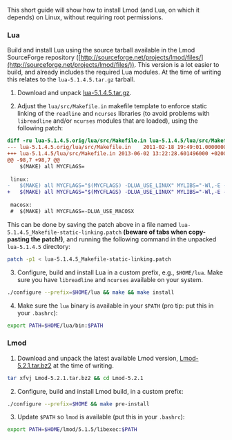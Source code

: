 This short guide will show how to install Lmod (and Lua, on which it depends) on Linux, without requiring root permissions.


### Lua

Build and install Lua using the source tarball available in the Lmod SourceForge repository ([http://sourceforge.net/projects/lmod/files/](http://sourceforge.net/projects/lmod/files/)). This version is a lot easier to build, and already includes the required Lua modules. At the time of writing this relates to the `lua-5.1.4.5.tar.gz` tarball.

1. Download and unpack [lua-5.1.4.5.tar.gz](http://sourceforge.net/projects/lmod/files/lua-5.1.4.5.tar.gz/download).

2. Adjust the `lua/src/Makefile.in` makefile template to enforce static linking of the `readline` and `ncurses` libraries (to avoid problems with `libreadline` and/or `ncurses` modules that are loaded), using the following patch:
```diff
diff -ru lua-5.1.4.5.orig/lua/src/Makefile.in lua-5.1.4.5/lua/src/Makefile.in
--- lua-5.1.4.5.orig/lua/src/Makefile.in	2011-02-18 19:49:01.000000000 +0100
+++ lua-5.1.4.5/lua/src/Makefile.in	2013-06-02 13:22:28.601496000 +0200
@@ -98,7 +98,7 @@
 	$(MAKE) all MYCFLAGS=
 
 linux:
-	$(MAKE) all MYCFLAGS="$(MYCFLAGS) -DLUA_USE_LINUX" MYLIBS="-Wl,-E -ldl @LIBS@ -lncurses"
+	$(MAKE) all MYCFLAGS="$(MYCFLAGS) -DLUA_USE_LINUX" MYLIBS="-Wl,-E -ldl -Wl,-Bstatic @LIBS@ -lncurses -Wl,-Bdynamic"
 
 macosx:
 #	$(MAKE) all MYCFLAGS=-DLUA_USE_MACOSX
```
This can be done by saving the patch above in a file named `lua-5.1.4.5_Makefile-static-linking.patch` **(beware of tabs when copy-pasting the patch!)**, and running the following command in the unpacked `lua-5.1.4.5` directory:
```bash
patch -p1 < lua-5.1.4.5_Makefile-static-linking.patch
```


3. Configure, build and install Lua in a custom prefix, e.g., `$HOME/lua`. Make sure you have `libreadline` and `ncurses` available on your system.
```bash
./configure --prefix=$HOME/lua && make && make install
```

4. Make sure the `lua` binary is available in your `$PATH` (pro tip: put this in your `.bashrc`):
```bash
export PATH=$HOME/lua/bin:$PATH
```

### Lmod

1. Download and unpack the latest available Lmod version, [Lmod-5.2.1.tar.bz2](http://sourceforge.net/projects/lmod/files/Lmod-5.2.1.tar.bz2/download) at the time of writing.
```bash
tar xfvj Lmod-5.2.1.tar.bz2 && cd Lmod-5.2.1
```


2. Configure, build and install Lmod build, in a custom prefix:
```bash
./configure --prefix=$HOME && make pre-install
```

3. Update `$PATH` so `lmod` is available (put this in your `.bashrc`):
```bash
export PATH=$HOME/lmod/5.1.5/libexec:$PATH
```